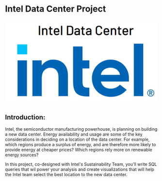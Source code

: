 # Intel Data Center Project

![Intel Logo](https://github.com/Ian8912/Intel_Data_Center_Analysis/blob/main/images/Intel_Data_Center_Logo.png?raw=true)

## Introduction:

Intel, the semiconductor manufacturing powerhouse, is planning on building a new data center. Energy availability and usage are some of the key considerations in deciding on a location of the data center. For example, which regions produce a surplus of energy, and are therefore more likely to provide energy at cheaper prices? Which regions rely more on renewable energy sources?

In this project, co-designed with Intel's Sustainability Team, you'll write SQL queries that wil power your analysis and create visualizations that will help the Intel team select the best location to the new data center.
